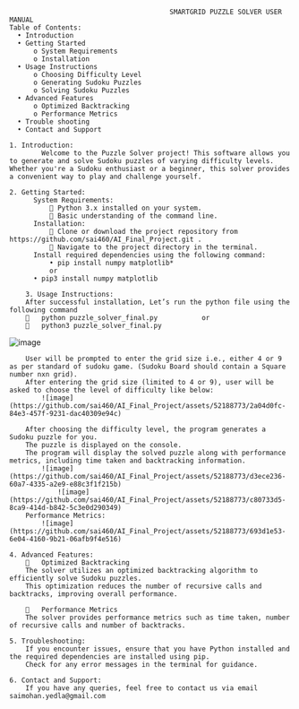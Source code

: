                                 			SMARTGRID PUZZLE SOLVER USER MANUAL
	Table of Contents:
      •	Introduction
      •	Getting Started
          o	System Requirements
          o	Installation
      •	Usage Instructions
          o	Choosing Difficulty Level
          o	Generating Sudoku Puzzles
          o	Solving Sudoku Puzzles
      •	Advanced Features
          o	Optimized Backtracking
          o	Performance Metrics
      •	Trouble shooting
      •	Contact and Support

	1. Introduction:
      		Welcome to the Puzzle Solver project! This software allows you to generate and solve Sudoku puzzles of varying difficulty levels. Whether you're a Sudoku enthusiast or a beginner, this solver provides a convenient way to play and challenge yourself.
	
	2. Getting Started:
	      System Requirements:
	          	Python 3.x installed on your system.
	          	Basic understanding of the command line.
	      Installation:
	          	Clone or download the project repository from https://github.com/sai460/AI_Final_Project.git .
	          	Navigate to the project directory in the terminal.
	      Install required dependencies using the following command:
	          •	pip install numpy matplotlib*
	          or
		  •	pip3 install numpy matplotlib
    
    	3. Usage Instructions:
		After successful installation, Let’s run the python file using the following command
			python puzzle_solver_final.py			or
			python3 puzzle_solver_final.py
![image](https://github.com/sai460/AI_Final_Project/assets/52188773/41c3f949-61b5-4bd2-8cc4-756c75ff95f2)

		User will be prompted to enter the grid size i.e., either 4 or 9 as per standard of sudoku game. (Sudoku Board should contain a Square number nxn grid).
		After entering the grid size (limited to 4 or 9), user will be asked to choose the level of difficulty like below:
		 	![image](https://github.com/sai460/AI_Final_Project/assets/52188773/2a04d0fc-84e3-457f-9231-dac40309e94c)

		After choosing the difficulty level, the program generates a Sudoku puzzle for you.
		The puzzle is displayed on the console.
		The program will display the solved puzzle along with performance metrics, including time taken and backtracking information.
  			![image](https://github.com/sai460/AI_Final_Project/assets/52188773/d3ece236-60a7-4335-a2e9-e88c3f1f215b)
     			![image](https://github.com/sai460/AI_Final_Project/assets/52188773/c80733d5-8ca9-414d-b842-5c3e0d290349)
		Performance Metrics:
  			![image](https://github.com/sai460/AI_Final_Project/assets/52188773/693d1e53-6e04-4160-9b21-06afb9f4e516)

	4. Advanced Features:
			Optimized Backtracking
		The solver utilizes an optimized backtracking algorithm to efficiently solve Sudoku puzzles.
		This optimization reduces the number of recursive calls and backtracks, improving overall performance.
		
			Performance Metrics
		The solver provides performance metrics such as time taken, number of recursive calls and number of backtracks.
		
	5. Troubleshooting:
		If you encounter issues, ensure that you have Python installed and the required dependencies are installed using pip.
		Check for any error messages in the terminal for guidance.
	
	6. Contact and Support:
		If you have any queries, feel free to contact us via email saimohan.yedla@gmail.com


